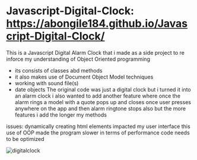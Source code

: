 # Javascript-Digital-Clock: https://abongile184.github.io/Javascript-Digital-Clock/
This is a Javascript Digital Alarm Clock that i made as a side project to re inforce my understanding of Object Oriented programming
- its consists of classes abd methods 
- it also makes use of Document Object Model techniques
- working with sound file(s)
- date objects
The original code was just a digital clock but i turned it into an alarm clock
i also wanted to add another feature where once the alarm rings a model with a quote pops up and closes once user presses anywhere on the app
and then alarm ringtone stops also but the more features i add the longer my methods

issues:
dynamically creating html elements impacted my user interface
this use of OOP made the program slower in terms of performance 
code needs to be optimized 

![digitalclock](https://github.com/user-attachments/assets/0d53af48-1a5a-4a73-a7ce-d51e584d12bf)
